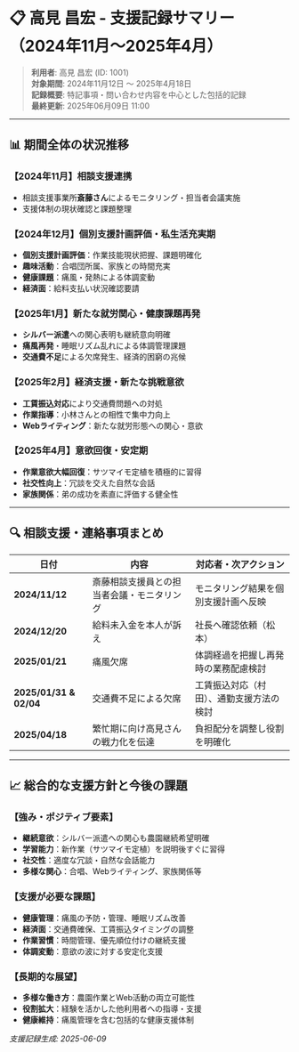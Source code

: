 # 📋 高見 昌宏 - 支援記録サマリー（2024年11月～2025年4月）

> **利用者**: 高見 昌宏 (ID: 1001)  
> **対象期間**: 2024年11月12日 ～ 2025年4月18日  
> **記録概要**: 特記事項・問い合わせ内容を中心とした包括的記録  
> **最終更新**: 2025年06月09日 11:00

---

## 📊 期間全体の状況推移

### 【2024年11月】相談支援連携
- 相談支援事業所**斎藤さん**によるモニタリング・担当者会議実施
- 支援体制の現状確認と課題整理

### 【2024年12月】個別支援計画評価・私生活充実期
- **個別支援計画評価**：作業技能現状把握、課題明確化
- **趣味活動**：合唱団所属、家族との時間充実
- **健康課題**：痛風・発熱による体調変動
- **経済面**：給料支払い状況確認要請

### 【2025年1月】新たな就労関心・健康課題再発
- **シルバー派遣**への関心表明も継続意向明確
- **痛風再発**・睡眠リズム乱れによる体調管理課題
- **交通費不足**による欠席発生、経済的困窮の兆候

### 【2025年2月】経済支援・新たな挑戦意欲
- **工賃振込対応**により交通費問題への対処
- **作業指導**：小林さんとの相性で集中力向上
- **Webライティング**：新たな就労形態への関心・意欲

### 【2025年4月】意欲回復・安定期
- **作業意欲大幅回復**：サツマイモ定植を積極的に習得
- **社交性向上**：冗談を交えた自然な会話
- **家族関係**：弟の成功を素直に評価する健全性

---

## 🔍 相談支援・連絡事項まとめ

| 日付 | 内容 | 対応者・次アクション |
|------|------|------|
| **2024/11/12** | 斎藤相談支援員との担当者会議・モニタリング | モニタリング結果を個別支援計画へ反映 |
| **2024/12/20** | 給料未入金を本人が訴え | 社長へ確認依頼（松本） |
| **2025/01/21** | 痛風欠席 | 体調経過を把握し再発時の業務配慮検討 |
| **2025/01/31 & 02/04** | 交通費不足による欠席 | 工賃振込対応（村田）、通勤支援方法の検討 |
| **2025/04/18** | 繁忙期に向け高見さんの戦力化を伝達 | 負担配分を調整し役割を明確化 |

---

## 📈 総合的な支援方針と今後の課題

### 【強み・ポジティブ要素】
- **継続意欲**：シルバー派遣への関心も農園継続希望明確
- **学習能力**：新作業（サツマイモ定植）を説明後すぐに習得
- **社交性**：適度な冗談・自然な会話能力
- **多様な関心**：合唱、Webライティング、家族関係等

### 【支援が必要な課題】
- **健康管理**：痛風の予防・管理、睡眠リズム改善
- **経済面**：交通費確保、工賃振込タイミングの調整
- **作業習慣**：時間管理、優先順位付けの継続支援
- **体調変動**：意欲の波に対する安定化支援

### 【長期的な展望】
- **多様な働き方**：農園作業とWeb活動の両立可能性
- **役割拡大**：経験を活かした他利用者への指導・支援
- **健康維持**：痛風管理を含む包括的な健康支援体制

*支援記録生成: 2025-06-09* 